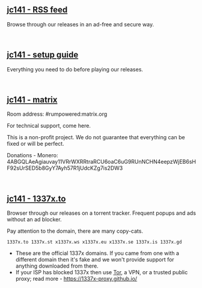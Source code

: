 ## [jc141 - RSS feed](https://github.com/jc141x/releases-feed)

Browse through our releases in an ad-free and secure way.

<br>

## [jc141 - setup guide](https://github.com/jc141x/jc141-bash/tree/master/setup)
Everything you need to do before playing our releases.

<br>

## [jc141 - matrix](https://matrix.to/#/#rumpowered:matrix.org)
Room address: #rumpowered:matrix.org

For technical support, come here.

This is a non-profit project. We do not guarantee that everything can be fixed or will be perfect.

Donations - Monero: 4ABGQLAeAgiauvay11VRrWXRRtraRCU6oaC6uG9RUnNCHN4eepzWjEB6sHF92sUrSED5b8GyY7Ayh57R1jUdcKZg7is2DW3

<br>

## [jc141 - 1337x.to](https://1337x.to/user/johncena141/)

Browser through our releases on a torrent tracker. Frequent popups and ads without an ad blocker.

Pay attention to the domain, there are many copy-cats.

```
1337x.to 1337x.st x1337x.ws x1337x.eu x1337x.se 1337x.is 1337x.gd
```

- These are the official 1337x domains. If you came from one with a different domain then it's fake and we won't provide support for anything downloaded from there.
- If your ISP has blocked 1337x then use [Tor](https://www.torproject.org/), a VPN, or a trusted public proxy; read more - https://1337x-proxy.github.io/
